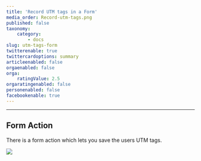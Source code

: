 ```yaml
---
title: 'Record UTM tags in a Form'
media_order: Record-utm-tags.png
published: false
taxonomy:
    category:
        - docs
slug: utm-tags-form
twitterenable: true
twittercardoptions: summary
articleenabled: false
orgaenabled: false
orga:
    ratingValue: 2.5
orgaratingenabled: false
personenabled: false
facebookenable: true
---
```


---------------------

## Form Action

There is a form action which lets you save the users UTM tags.

![](Record-utm-tags.png)